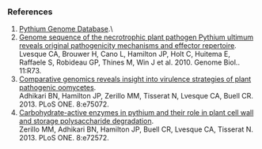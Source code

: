 ### References

1.  [Pythium Genome Database](http://pythium.plantbiology.msu.edu).\
2.  [Genome sequence of the necrotrophic plant pathogen Pythium ultimum
    reveals original pathogenicity mechanisms and effector
    repertoire](http://europepmc.org/abstract/MED/20626842).\
    Lvesque CA, Brouwer H, Cano L, Hamilton JP, Holt C, Huitema E,
    Raffaele S, Robideau GP, Thines M, Win J et al. 2010. Genome Biol..
    11:R73.
3.  [Comparative genomics reveals insight into virulence strategies of
    plant pathogenic
    oomycetes](http://europepmc.org/abstract/MED/24124466).\
    Adhikari BN, Hamilton JP, Zerillo MM, Tisserat N, Lvesque CA, Buell
    CR. 2013. PLoS ONE. 8:e75072.
4.  [Carbohydrate-active enzymes in pythium and their role in plant cell
    wall and storage polysaccharide
    degradation](http://europepmc.org/abstract/MED/24069150).\
    Zerillo MM, Adhikari BN, Hamilton JP, Buell CR, Lvesque CA,
    Tisserat N. 2013. PLoS ONE. 8:e72572.
